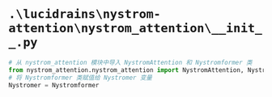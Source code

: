 # `.\lucidrains\nystrom-attention\nystrom_attention\__init__.py`

```py
# 从 nystrom_attention 模块中导入 NystromAttention 和 Nystromformer 类
from nystrom_attention.nystrom_attention import NystromAttention, Nystromformer
# 将 Nystromformer 类赋值给 Nystromer 变量
Nystromer = Nystromformer
```